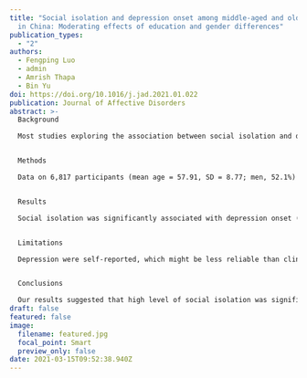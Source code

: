 ```yaml
---
title: "Social isolation and depression onset among middle-aged and older adults
  in China: Moderating effects of education and gender differences"
publication_types:
  - "2"
authors:
  - Fengping Luo
  - admin
  - Amrish Thapa
  - Bin Yu
doi: https://doi.org/10.1016/j.jad.2021.01.022
publication: Journal of Affective Disorders
abstract: >-
  Background

  Most studies exploring the association between social isolation and depression tend to focus on Western countries. The primary aim of this longitudinal study was to examine the association between social isolation and depression onset among middle-aged and older adults in China.


  Methods

  Data on 6,817 participants (mean age = 57.91, SD = 8.77; men, 52.1%) from the first and fourth waves of the China Health and Retirement Longitudinal Study (CHARLS) were analyzed. Binary logistic regressions were used to evaluate the association between social isolation and depression onset. The moderating effects of socioeconomic status (education) and gender differences were also examined.


  Results

  Social isolation was significantly associated with depression onset (OR = 1.24, 95% CI = 1.10–1.41). Compared to men with lower education (OR = 0.97, 95% CI = 0.77–1.23), those with higher education (OR = 1.91, 95% CI = 1.40–2.60) exhibited a greater association between social isolation and depression onset. Moderating effect of education was not found for women.


  Limitations

  Depression were self-reported, which might be less reliable than clinical interview.


  Conclusions

  Our results suggested that high level of social isolation was significantly associated with a higher incidence of depression among middle-aged and older adults in China. Education played a moderating role in this association for men rather than women.
draft: false
featured: false
image:
  filename: featured.jpg
  focal_point: Smart
  preview_only: false
date: 2021-03-15T09:52:38.940Z
---
```

